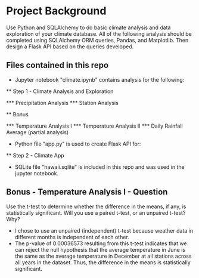 # Project Background

Use Python and SQLAlchemy to do basic climate analysis and data exploration of your climate database. All of the following analysis should be completed using SQLAlchemy ORM queries, Pandas, and Matplotlib. Then design a Flask API based on the queries developed.

## Files contained in this repo

* Jupyter notebook "climate.ipynb" contains analysis for the following:

 ** Step 1 - Climate Analysis and Exploration
 
   *** Precipitation Analysis
   *** Station Analysis
   
 ** Bonus
 
   *** Temperature Analysis I
   *** Temperature Analysis II
   *** Daily Rainfall Average (partial analysis)
   
* Python file "app.py" is used to create Flask API for:

 ** Step 2 - Climate App
 
* SQLite file "hawaii.sqlite" is included in this repo and was used in the jupyter notebook.

## Bonus - Temperature Analysis I - Question
Use the t-test to determine whether the difference in the means, if any, is statistically significant. Will you use a paired t-test, or an unpaired t-test? Why?
* I chose to use an unpaired (independent) t-test because weather data in different months is independent of each other.
* The p-value of 0.00036573 resulting from this t-test indicates that we can reject the null hypothesis that the average temperature in June is the same as the average temperature in December at all stations across all years in the dataset. Thus, the difference in the means is statistically significant.


